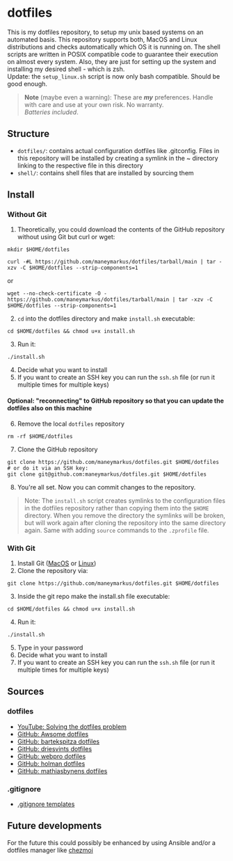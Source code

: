 # dotfiles

This is my dotfiles repository, to setup my unix based systems on an automated basis. This repository supports both, MacOS and Linux distributions and checks automatically which OS it is running on.
The shell scripts are written in POSIX compatible code to guarantee their execution on almost every system. Also, they are just for setting up the system and installing my desired shell - which is zsh.\
Update: the `setup_linux.sh` script is now only bash compatible. Should be good enough.

> **Note** (maybe even a warning): These are ***my*** preferences. Handle with care and use at your own risk. No warranty.\
*Batteries included*.

## Structure

- `dotfiles/`: contains actual configuration dotfiles like .gitconfig. Files in this repository will be installed by creating a symlink in the ~ directory linking to the respective file in this directory
- `shell/`: contains shell files that are installed by sourcing them 

## Install

### Without Git

1. Theoretically, you could download the contents of the GitHub repository without using Git but curl or wget:
```
mkdir $HOME/dotfiles
```
```
curl -#L https://github.com/maneymarkus/dotfiles/tarball/main | tar -xzv -C $HOME/dotfiles --strip-components=1
```
or
```
wget --no-check-certificate -O - https://github.com/maneymarkus/dotfiles/tarball/main | tar -xzv -C $HOME/dotfiles --strip-components=1
```
2. `cd` into the dotfiles directory and make `install.sh` executable:
```
cd $HOME/dotfiles && chmod u+x install.sh
```
3. Run it:
```
./install.sh
```
4. Decide what you want to install
5. If you want to create an SSH key you can run the `ssh.sh` file (or run it multiple times for multiple keys)

#### Optional: "reconnecting" to GitHub repository so that you can update the dotfiles also on this machine

6. Remove the local `dotfiles` repository
```
rm -rf $HOME/dotfiles
```
7. Clone the GitHub repository
```
git clone https://github.com/maneymarkus/dotfiles.git $HOME/dotfiles
# or do it via an SSH key:
git clone git@github.com:maneymarkus/dotfiles.git $HOME/dotfiles
```
8. You're all set. Now you can commit changes to the repository.

> Note: The `install.sh` script creates symlinks to the configuration files in the dotfiles repository rather than copying them into the `$HOME` directory. When you remove the directory the symlinks will be broken, but will work again after cloning the repository into the same directory again. Same with adding `source` commands to the `.zprofile` file. 

### With Git

1. Install Git ([MacOS](https://git-scm.com/download/mac) or [Linux](https://git-scm.com/book/en/v2/Getting-Started-Installing-Git))
2. Clone the repository via:
```
git clone https://github.com/maneymarkus/dotfiles.git $HOME/dotfiles
```
3. Inside the git repo make the install.sh file executable:
```
cd $HOME/dotfiles && chmod u+x install.sh
```
4. Run it:
```
./install.sh
```
5. Type in your password
6. Decide what you want to install
7. If you want to create an SSH key you can run the `ssh.sh` file (or run it multiple times for multiple keys)

## Sources

### dotfiles

- [YouTube: Solving the dotfiles problem](https://www.youtube.com/watch?v=mSXOYhfDFYo)
- [GitHub: Awsome dotfiles](https://github.com/webpro/awesome-dotfiles)
- [GitHub: bartekspitza dotfiles](https://github.com/bartekspitza/dotfiles)
- [GitHub: driesvints dotfiles](https://github.com/driesvints/dotfiles)
- [GitHub: webpro dotfiles](https://github.com/webpro/dotfiles)
- [GitHub: holman dotfiles](https://github.com/holman/dotfiles)
- [GitHub: mathiasbynens dotfiles](https://github.com/mathiasbynens/dotfiles)

### .gitignore

- [.gitignore templates](https://github.com/github/gitignore)

## Future developments

For the future this could possibly be enhanced by using Ansible and/or a dotfiles manager like [chezmoi](https://www.chezmoi.io/)
